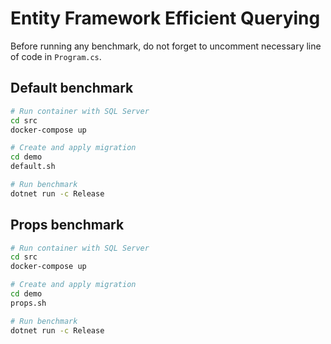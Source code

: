 # Entity Framework Efficient Querying

Before running any benchmark, do not forget to uncomment necessary line of code in `Program.cs`.

## Default benchmark

``` bash
# Run container with SQL Server
cd src
docker-compose up

# Create and apply migration
cd demo
default.sh

# Run benchmark
dotnet run -c Release
```

## Props benchmark

``` bash
# Run container with SQL Server
cd src
docker-compose up

# Create and apply migration
cd demo
props.sh

# Run benchmark
dotnet run -c Release
```
